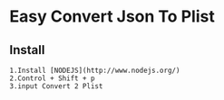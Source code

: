 # Easy Convert Json To Plist

 

## Install
	1.Install [NODEJS](http://www.nodejs.org/)
	2.Control + Shift + p
	3.input Convert 2 Plist
